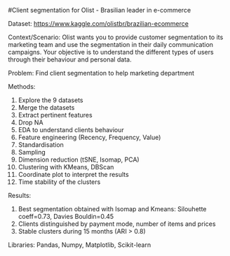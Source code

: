 #Client segmentation for Olist - Brasilian leader in e-commerce

Dataset: https://www.kaggle.com/olistbr/brazilian-ecommerce

Context/Scenario: Olist wants you to provide customer segmentation to its marketing team and use the segmentation in their daily communication campaigns.
Your objective is to understand the different types of users through their behaviour and personal data.

Problem: Find client segmentation to help marketing department

Methods:
1. Explore the 9 datasets
2. Merge the datasets
3. Extract pertinent features
4. Drop NA
5. EDA to understand clients behaviour
6. Feature engineering (Recency, Frequency, Value)
7. Standardisation
8. Sampling
9. Dimension reduction (tSNE, Isomap, PCA)
10. Clustering with KMeans, DBScan
11. Coordinate plot to interpret the results
12. Time stability of the clusters

Results:
1. Best segmentation obtained with Isomap and Kmeans: Silouhette coeff=0.73, Davies Bouldin=0.45
2. Clients distinguished by payment mode, number of items and prices
3. Stable clusters during 15 months (ARI > 0.8)

Libraries: Pandas, Numpy, Matplotlib, Scikit-learn
